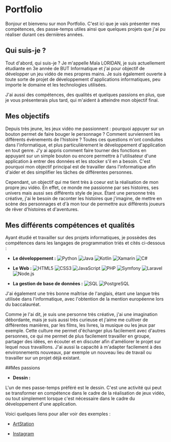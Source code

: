 # Portfolio

Bonjour et bienvenu sur mon Portfolio. C'est ici que je vais présenter mes compétences, des passe-temps utiles ainsi que quelques projets que j'ai pu réaliser durant ces dernières années.

## Qui suis-je ?

Tout d'abord, qui suis-je ? Je m'appelle Maïa LORIDAN, je suis actuellement étudiante en 3e année de BUT Informatique et j'ai pour objectif de développer un jeu vidéo de mes propres mains. Je suis également ouverte à toute sorte de projet de développement d'applications informatiques, peu importe le domaine et les technologies utilisées.

J'ai aussi des compétences, des qualités et quelques passions en plus, que je vous présenterais plus tard, qui m'aident à atteindre mon objectif final.

## Mes objectifs

Depuis très jeune, les jeux vidéo me passionnent : pourquoi appuyer sur un bouton permet de faire bouger le personnage ? Comment surviennent les différents événements de l'histoire ? Toutes ces questions m'ont conduites dans l'informatique, et plus particulièrement le développement d'application en tout genre. J'y ai appris comment faire tourner des fonctions en appuyant sur un simple bouton ou encore permettre à l'utilisateur d'une application à entrer des données et les stocker s'il en a besoin. C'est pourquoi mon objectif principal est de travailler dans l'informatique afin d'aider et des simplifier les tâches de différentes personnes.

Cependant, un objectif qui me tient très à coeur est la réalisation de mon propre jeu vidéo. En effet, ce monde me passionne par ses histoires, ses univers mais aussi ses différents style de jeux. Étant une personne très créative, j'ai le besoin de raconter les histoires que j'imagine, de mettre en scène des personnages et d'à mon tour de permettre aux différents joueurs de rêver d'histoires et d'aventures.

## Mes différents compétences et qualités

Ayant étudié et travailler sur des projets informatiques, je possèdes des compétences dans les langages de programmation triés et cités ci-dessous :

- **Le développement :**
![Python](https://img.shields.io/badge/Python-3776AB?style=flat&logo=python&logoColor=white)
![Java](https://img.shields.io/badge/java-%23ED8B00.svg?style=flat&logo=openjdk&logoColor=white)
![Kotlin](https://img.shields.io/badge/kotlin-%237F52FF.svg?style=flat&logo=kotlin&logoColor=white)
![Xamarin](https://img.shields.io/badge/Xamarin-3498DB?style=for-the-badge&logo=xamarin&logoColor=white)
![C#](https://img.shields.io/badge/c%23-%23239120.svg?style=flat&logo=c-sharp&logoColor=white)

- **Le Web :**
![HTML5](https://img.shields.io/badge/HTML5-E34F26?style=flat&logo=html5&logoColor=white) 
![CSS3](https://img.shields.io/badge/CSS3-1572B6?style=flat&logo=css3&logoColor=white) 
![JavaScript](https://img.shields.io/badge/JavaScript-F7DF1E?style=flat&logo=javascript&logoColor=black) 
![PHP](https://img.shields.io/badge/PHP-777BB4?style=flat&logo=php&logoColor=white) 
![Symfony](https://img.shields.io/badge/Symfony-000000?style=flat&logo=symfony&logoColor=white) 
![Laravel](https://img.shields.io/badge/Laravel-FF2D20?style=flat&logo=laravel&logoColor=white) 
![Node.js](https://img.shields.io/badge/Node.js-339933?style=flat&logo=node.js&logoColor=white)

- **La gestion de base de données :**
![SQL](https://img.shields.io/badge/SQL-4479A1?style=flat&logo=postgresql&logoColor=white)
![PostgreSQL](https://img.shields.io/badge/PostgreSQL-316192?style=for-the-badge&logo=postgresql&logoColor=white)

J'ai également une très bonne maîtrise de l'anglais, étant une langue très utilisée dans l'informatique, avec l'obtention de la mention européenne lors du baccalauréat.

Comme je l'ai dit, je suis une personne très créative, j'ai une imagination débordante, mais je suis aussi très curieuse et j'aime me cultiver de différentes manières, par les films, les livres, la musique ou les jeux par exemple. Cette culture me permet d'échanger plus facilement avec d'autres personnes, ce qui me permet de plus facilement travailler en groupe, partager des idées, en écouter et en discuter afin d'améliorer le projet sur lequel nous travaillons. J'ai aussi la capacité à m'adapter facilement à des environnements nouveaux, par exemple un nouveau lieu de travail ou travailler sur un projet déjà existant.

##Mes passions

- **Dessin :**

L'un de mes passe-temps préféré est le dessin. C'est une activité qui peut se transformer en compétence dans le cadre de la réalisation de jeux vidéo, ou tout simplement lorsque c'est nécessaire dans le cadre du développement d'une application.
  
Voici quelques liens pour aller voir des exemples :

- [ArtStation](https://www.artstation.com/abeillemagique)

- [Instagram](https://www.instagram.com/abeille.ma/)
